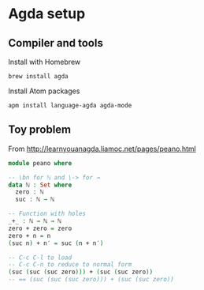 # Agda setup

## Compiler and tools

Install with Homebrew

```
brew install agda
```

Install Atom packages

```
apm install language-agda agda-mode
```

## Toy problem

From http://learnyouanagda.liamoc.net/pages/peano.html

```agda
module peano where

-- \bn for ℕ and \-> for →
data ℕ : Set where
  zero : ℕ
  suc : ℕ → ℕ

-- Function with holes
_+_ : ℕ → ℕ → ℕ
zero + zero = zero
zero + n = n
(suc n) + n′ = suc (n + n′)

-- C-c C-l to load
-- C-c C-n to reduce to normal form
(suc (suc (suc zero))) + (suc (suc zero))
-- == (suc (suc (suc zero))) + (suc (suc zero))
```
